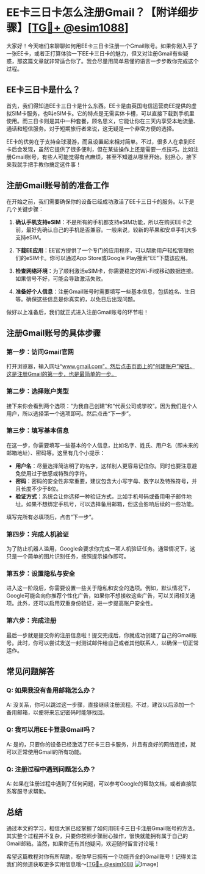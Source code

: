 # EE卡三日卡怎么注册Gmail？【附详细步骤】[[TG💪+ @esim1088](https://t.me/s/esim1088)]

大家好！今天咱们来聊聊如何用EE卡三日卡注册一个Gmail账号。如果你刚入手了一张EE卡，或者正打算体验一下EE卡三日卡的魅力，但又对注册Gmail有些疑惑，那这篇文章就非常适合你了。我会尽量用简单易懂的语言一步步教你完成这个过程。

## EE卡三日卡是什么？

首先，我们得知道EE卡三日卡是什么东西。EE卡是由英国电信运营商EE提供的虚拟SIM卡服务，也叫eSIM卡。它的特点是无需实体卡槽，可以直接下载到手机里使用。而三日卡则是其中一种套餐，顾名思义，它能让你在三天内享受本地流量、通话和短信服务。对于短期旅行者来说，这无疑是一个非常方便的选择。

EE卡的优势在于支持全球漫游，而且设置起来相对简单。不过，很多人在拿到EE卡后会发现，虽然它提供了很多便利，但在某些操作上还是需要一点技巧。比如注册Gmail账号，有些人可能觉得有点麻烦，甚至不知道从哪里开始。别担心，接下来我就手把手教你搞定这件事！

## 注册Gmail账号前的准备工作

在开始之前，我们需要确保你的设备已经成功激活了EE卡三日卡的服务。以下是几个关键步骤：

1. **确认手机支持eSIM**：不是所有的手机都支持eSIM功能，所以在购买EE卡之前，最好先确认自己的手机是否兼容。一般来说，较新的苹果和安卓手机大多支持eSIM。
   
2. **下载EE应用**：EE官方提供了一个专门的应用程序，可以帮助用户轻松管理他们的eSIM卡。你可以通过App Store或Google Play搜索“EE”下载该应用。

3. **检查网络环境**：为了顺利激活eSIM卡，你需要稳定的Wi-Fi或移动数据连接。如果信号不好，可能会导致激活失败。

4. **准备好个人信息**：注册Gmail账号时需要填写一些基本信息，包括姓名、生日等。确保这些信息是你真实的，以免日后出现问题。

做好以上准备后，我们就正式进入注册Gmail账号的环节啦！

## 注册Gmail账号的具体步骤

### 第一步：访问Gmail官网

打开浏览器，输入网址“www.gmail.com”，然后点击页面上的“创建账户”按钮。这是注册Gmail的第一步，也是最简单的一步。

### 第二步：选择账户类型

接下来你会看到两个选项：“为我自己创建”和“代表公司或学校”。因为我们是个人用户，所以选择第一个选项即可。然后点击“下一步”。

### 第三步：填写基本信息

在这一步，你需要填写一些基本的个人信息，比如名字、姓氏、用户名（即未来的邮箱地址）、密码等。这里有几个小提示：

- **用户名**：尽量选择简洁明了的名字，这样别人更容易记住你。同时也要注意避免使用过于敏感或特殊的字符。
- **密码**：密码的安全性非常重要，建议包含大小写字母、数字以及特殊符号，并且长度不少于8位。
- **验证方式**：系统会让你选择一种验证方式，比如手机号码或备用电子邮件地址。如果不想绑定手机号，可以选择备用邮箱，但这会影响后续的一些功能。

填写完所有必填项后，点击“下一步”。

### 第四步：完成人机验证

为了防止机器人滥用，Google会要求你完成一项人机验证任务。通常情况下，这只是一个简单的图片识别任务，按照提示操作即可。

### 第五步：设置隐私与安全

进入这一阶段后，你需要设置一些关于隐私和安全的选项。例如，默认情况下，Google可能会向你推荐个性化广告，如果你不想接收这些广告，可以关闭相关选项。此外，还可以启用双重身份验证，进一步提高账户安全性。

### 第六步：完成注册

最后一步就是提交你的注册信息啦！提交完成后，你就成功创建了自己的Gmail账号。此时，你可以尝试发送一封测试邮件给自己或者其他联系人，以确保一切正常运作。

## 常见问题解答

### Q: 如果我没有备用邮箱怎么办？
A: 没关系，你可以跳过这一步骤，直接继续注册流程。不过，建议以后添加一个备用邮箱，以便将来忘记密码时能够找回。

### Q: 我可以用EE卡登录Gmail吗？
A: 是的，只要你的设备已经激活了EE卡三日卡服务，并且有良好的网络连接，就可以正常使用Gmail的所有功能。

### Q: 注册过程中遇到问题怎么办？
A: 如果在注册过程中遇到了任何问题，可以参考Google的帮助文档，或者直接联系客服寻求帮助。

## 总结

通过本文的学习，相信大家已经掌握了如何用EE卡三日卡注册Gmail账号的方法。其实整个过程并不复杂，只要你按照步骤耐心操作，很快就能拥有属于自己的Gmail邮箱。当然，如果你还有其他疑问，欢迎随时留言讨论哦！

希望这篇教程对你有所帮助，祝你早日拥有一个功能齐全的Gmail账号！记得关注我们的频道获取更多实用信息哦～[[TG💪+ @esim1088](https://t.me/s/esim1088) ![Image](https://i.postimg.cc/4NQfJmqS/Snipaste-2025-05-13-00-14-12.png)]